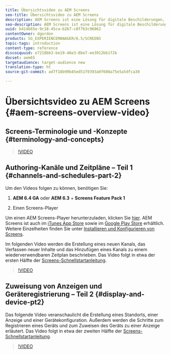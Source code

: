```yaml
---
title: Übersichtsvideo zu AEM Screens
seo-title: Übersichtsvideo zu AEM Screens
description: AEM Screens ist eine Lösung für digitale Beschilderungen, mit der Marketing-Experten dynamische und interaktive digitale Erlebnisse für verschiedene Bildschirme veröffentlichen können. In den folgenden Videos werden die verschiedenen Bereiche eines AEM Screens-Projekts vorgestellt sowie die Schritte zum Erstellen von Kanalinhalten und Veröffentlichen in einem Screens-Player beschrieben.
seo-description: AEM Screens ist eine Lösung für digitale Beschilderungen, mit der Marketing-Experten dynamische und interaktive digitale Erlebnisse für verschiedene Bildschirme veröffentlichen können. In den folgenden Videos werden die verschiedenen Bereiche eines AEM Screens-Projekts vorgestellt sowie die Schritte zum Erstellen von Kanalinhalten und Veröffentlichen in einem Screens-Player beschrieben.
uuid: b414b65e-9c18-45ca-b267-c8f7b3c96862
contentOwner: dgordon
products: SG_EXPERIENCEMANAGER/6.5/SCREENS
topic-tags: introduction
content-type: reference
discoiquuid: e7218bb3-be19-46e3-8be7-ee3912bb1f2b
docset: aem65
targetaudience: target-audience new
translation-type: ht
source-git-commit: ad7f18b99b45ed51f0393a0f608a75e5a5dfca30

---
```



# Übersichtsvideo zu AEM Screens {#aem-screens-overview-video}

## Screens-Terminologie und -Konzepte {#terminology-and-concepts}

>[!VIDEO](https://video.tv.adobe.com/v/21353?quality=9&captions=ger)


## Authoring-Kanäle und Zeitpläne – Teil 1 {#channels-and-schedules-part-2}

Um den Videos folgen zu können, benötigen Sie:

1. **AEM 6.4 GA** oder **AEM 6.3** + **Screens Feature Pack 1**

1. Einen Screens-Player

Um einen AEM Screens-Player herunterzuladen, klicken Sie [hier](https://download.macromedia.com/screens/). AEM Screens ist auch im [iTunes App Store](https://itunes.apple.com/us/app/aem-screens/id1169641856?mt=8) sowie im [Google Play Store](https://play.google.com/store/apps/details?id=com.adobe.aem.screens.player&amp;hl=en) erhältlich. Weitere Einzelheiten finden Sie unter [Installieren und Konfigurieren von Screens](https://helpx.adobe.com/experience-manager/6-4/help/sites-deploying/configuring-screens-introduction.html).

Im folgenden Video werden die Erstellung eines neuen Kanals, das Verfassen neuer Inhalte und das Hinzufügen eines Kanals zu einem wiederverwendbaren Zeitplan beschrieben. Das Video folgt in etwa der ersten Hälfte der [Screens-Schnellstartanleitung](kickstart-for-aem-screens.md).

>[!VIDEO](https://video.tv.adobe.com/v/21387?quality=9&captions=ger)

## Zuweisung von Anzeigen und Geräteregistrierung – Teil 2 {#display-and-device-pt2}

Das folgende Video veranschaulicht die Erstellung eines Standorts, einer Anzeige und einer Gerätekonfiguration. Außerdem werden die Schritte zum Registrieren eines Geräts und zum Zuweisen des Geräts zu einer Anzeige erläutert. Das Video folgt in etwa der zweiten Hälfte der [Screens-Schnellstartanleitung](kickstart-for-aem-screens.md).

>[!VIDEO](https://video.tv.adobe.com/v/21411?quality=9&captions=ger)

